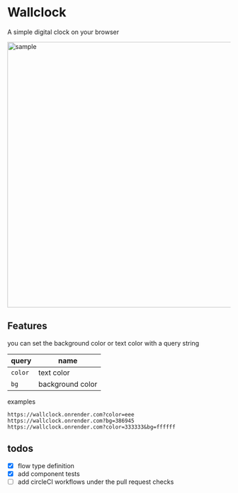 # Wallclock

A simple digital clock on your browser

<img width="600" alt="sample" src="https://user-images.githubusercontent.com/9401060/72739257-a251ad00-3be6-11ea-9a85-ac4361ee6ec4.png">


## Features
you can set the background color or text color with a query string

|query|name|
|-|-|
|`color`|text color|
|`bg`|background color|

examples

```
https://wallclock.onrender.com?color=eee
https://wallclock.onrender.com?bg=386945
https://wallclock.onrender.com?color=333333&bg=ffffff
```

## todos

- [x] flow type definition
- [x] add component tests
- [ ] add circleCI workflows under the pull request checks

